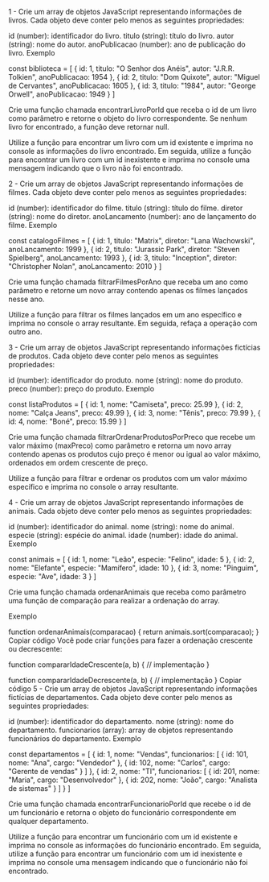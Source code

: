 1 - Crie um array de objetos JavaScript representando informações de livros. Cada objeto deve conter pelo menos as seguintes propriedades:

id (number): identificador do livro.
titulo (string): título do livro.
autor (string): nome do autor.
anoPublicacao (number): ano de publicação do livro.
Exemplo

const biblioteca = [
    { id: 1, titulo: "O Senhor dos Anéis", autor: "J.R.R. Tolkien", anoPublicacao: 1954 },
    { id: 2, titulo: "Dom Quixote", autor: "Miguel de Cervantes", anoPublicacao: 1605 },
    { id: 3, titulo: "1984", autor: "George Orwell", anoPublicacao: 1949 }
]

Crie uma função chamada encontrarLivroPorId que receba o id de um livro como parâmetro e retorne o objeto do livro correspondente. Se nenhum livro for encontrado, a função deve retornar null.

Utilize a função para encontrar um livro com um id existente e imprima no console as informações do livro encontrado. Em seguida, utilize a função para encontrar um livro com um id inexistente e imprima no console uma mensagem indicando que o livro não foi encontrado.

2 - Crie um array de objetos JavaScript representando informações de filmes. Cada objeto deve conter pelo menos as seguintes propriedades:

id (number): identificador do filme.
titulo (string): título do filme.
diretor (string): nome do diretor.
anoLancamento (number): ano de lançamento do filme.
Exemplo

const catalogoFilmes = [
    { id: 1, titulo: "Matrix", diretor: "Lana Wachowski", anoLancamento: 1999 },
    { id: 2, titulo: "Jurassic Park", diretor: "Steven Spielberg", anoLancamento: 1993 },
    { id: 3, titulo: "Inception", diretor: "Christopher Nolan", anoLancamento: 2010 }
]

Crie uma função chamada filtrarFilmesPorAno que receba um ano como parâmetro e retorne um novo array contendo apenas os filmes lançados nesse ano.

Utilize a função para filtrar os filmes lançados em um ano específico e imprima no console o array resultante. Em seguida, refaça a operação com outro ano.

3 - Crie um array de objetos JavaScript representando informações fictícias de produtos. Cada objeto deve conter pelo menos as seguintes propriedades:

id (number): identificador do produto.
nome (string): nome do produto.
preco (number): preço do produto.
Exemplo

const listaProdutos = [
    { id: 1, nome: "Camiseta", preco: 25.99 },
    { id: 2, nome: "Calça Jeans", preco: 49.99 },
    { id: 3, nome: "Tênis", preco: 79.99 },
    { id: 4, nome: "Boné", preco: 15.99 }
]

Crie uma função chamada filtrarOrdenarProdutosPorPreco que recebe um valor máximo (maxPreco) como parâmetro e retorna um novo array contendo apenas os produtos cujo preço é menor ou igual ao valor máximo, ordenados em ordem crescente de preço.

Utilize a função para filtrar e ordenar os produtos com um valor máximo específico e imprima no console o array resultante.

4 - Crie um array de objetos JavaScript representando informações de animais. Cada objeto deve conter pelo menos as seguintes propriedades:

id (number): identificador do animal.
nome (string): nome do animal.
especie (string): espécie do animal.
idade (number): idade do animal.
Exemplo

const animais = [
    { id: 1, nome: "Leão", especie: "Felino", idade: 5 },
    { id: 2, nome: "Elefante", especie: "Mamífero", idade: 10 },
    { id: 3, nome: "Pinguim", especie: "Ave", idade: 3 }
]

Crie uma função chamada ordenarAnimais que receba como parâmetro uma função de comparação para realizar a ordenação do array.

Exemplo

function ordenarAnimais(comparacao) {
    return animais.sort(comparacao);
}
Copiar código
Você pode criar funções para fazer a ordenação crescente ou decrescente:

function compararIdadeCrescente(a, b) {
    // implementação
}

function compararIdadeDecrescente(a, b) {
    // implementação
}
Copiar código
5 - Crie um array de objetos JavaScript representando informações fictícias de departamentos. Cada objeto deve conter pelo menos as seguintes propriedades:

id (number): identificador do departamento.
nome (string): nome do departamento.
funcionarios (array): array de objetos representando funcionários do departamento.
Exemplo

const departamentos = [
    {
        id: 1,
        nome: "Vendas",
        funcionarios: [
            { id: 101, nome: "Ana", cargo: "Vendedor" },
            { id: 102, nome: "Carlos", cargo: "Gerente de vendas" }
        ]
    },
    {
        id: 2,
        nome: "TI",
        funcionarios: [
            { id: 201, nome: "Maria", cargo: "Desenvolvedor" },
            { id: 202, nome: "João", cargo: "Analista de sistemas" }
        ]
    }
]

Crie uma função chamada encontrarFuncionarioPorId que recebe o id de um funcionário e retorna o objeto do funcionário correspondente em qualquer departamento.

Utilize a função para encontrar um funcionário com um id existente e imprima no console as informações do funcionário encontrado. Em seguida, utilize a função para encontrar um funcionário com um id inexistente e imprima no console uma mensagem indicando que o funcionário não foi encontrado.